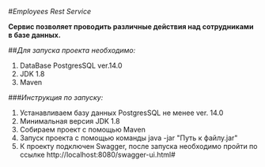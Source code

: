 #*Employees Rest Service*

**Сервис позволяет проводить различные действия над сотрудниками в базе данных.**

##*Для запуска проекта необходимо:*
1. DataBase PostgresSQL ver.14.0
2. JDK 1.8
3. Maven

###*Инструкция по запуску:*

1. Устанавливаем базу данных PostgresSQL не менее ver. 14.0<br>
2. Минимальная версия JDK 1.8<br>
3. Собираем проект с помощью Maven<br>
4. Запуск проекта с помощью команды java -jar "Путь к файлу.jar" <br>
5. К проекту подключен Swagger,
после запуска необходимо пройти по ссылке http://localhost:8080/swagger-ui.html# 


